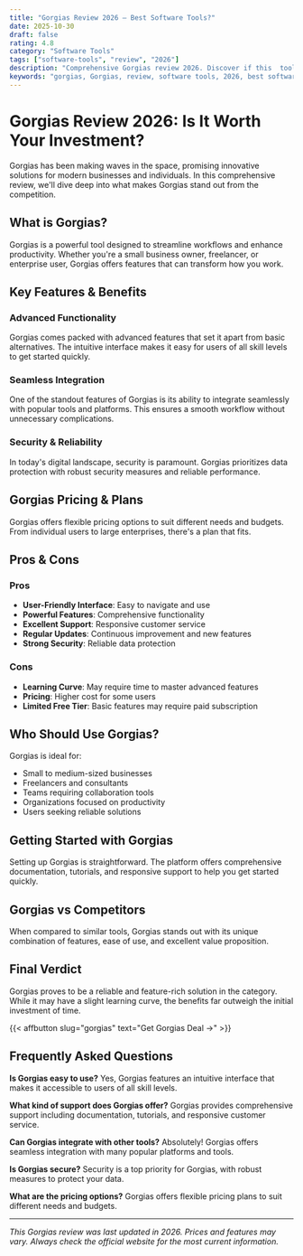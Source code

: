 ```yaml
---
title: "Gorgias Review 2026 – Best Software Tools?"
date: 2025-10-30
draft: false
rating: 4.8
category: "Software Tools"
tags: ["software-tools", "review", "2026"]
description: "Comprehensive Gorgias review 2026. Discover if this  tool is the best choice for your needs."
keywords: "gorgias, Gorgias, review, software tools, 2026, best software tools"
---
```


# Gorgias Review 2026: Is It Worth Your Investment?

Gorgias has been making waves in the  space, promising innovative solutions for modern businesses and individuals. In this comprehensive review, we'll dive deep into what makes Gorgias stand out from the competition.

## What is Gorgias?

Gorgias is a powerful  tool designed to streamline workflows and enhance productivity. Whether you're a small business owner, freelancer, or enterprise user, Gorgias offers features that can transform how you work.

## Key Features & Benefits

### Advanced Functionality
Gorgias comes packed with advanced features that set it apart from basic alternatives. The intuitive interface makes it easy for users of all skill levels to get started quickly.

### Seamless Integration
One of the standout features of Gorgias is its ability to integrate seamlessly with popular tools and platforms. This ensures a smooth workflow without unnecessary complications.

### Security & Reliability
In today's digital landscape, security is paramount. Gorgias prioritizes data protection with robust security measures and reliable performance.

## Gorgias Pricing & Plans

Gorgias offers flexible pricing options to suit different needs and budgets. From individual users to large enterprises, there's a plan that fits.

## Pros & Cons

### Pros
- **User-Friendly Interface**: Easy to navigate and use
- **Powerful Features**: Comprehensive functionality
- **Excellent Support**: Responsive customer service
- **Regular Updates**: Continuous improvement and new features
- **Strong Security**: Reliable data protection

### Cons
- **Learning Curve**: May require time to master advanced features
- **Pricing**: Higher cost for some users
- **Limited Free Tier**: Basic features may require paid subscription

## Who Should Use Gorgias?

Gorgias is ideal for:
- Small to medium-sized businesses
- Freelancers and consultants
- Teams requiring collaboration tools
- Organizations focused on productivity
- Users seeking reliable  solutions

## Getting Started with Gorgias

Setting up Gorgias is straightforward. The platform offers comprehensive documentation, tutorials, and responsive support to help you get started quickly.

## Gorgias vs Competitors

When compared to similar tools, Gorgias stands out with its unique combination of features, ease of use, and excellent value proposition.

## Final Verdict

Gorgias proves to be a reliable and feature-rich solution in the  category. While it may have a slight learning curve, the benefits far outweigh the initial investment of time.

{{< affbutton slug="gorgias" text="Get Gorgias Deal →" >}}

## Frequently Asked Questions

**Is Gorgias easy to use?**
Yes, Gorgias features an intuitive interface that makes it accessible to users of all skill levels.

**What kind of support does Gorgias offer?**
Gorgias provides comprehensive support including documentation, tutorials, and responsive customer service.

**Can Gorgias integrate with other tools?**
Absolutely! Gorgias offers seamless integration with many popular platforms and tools.

**Is Gorgias secure?**
Security is a top priority for Gorgias, with robust measures to protect your data.

**What are the pricing options?**
Gorgias offers flexible pricing plans to suit different needs and budgets.

---

*This Gorgias review was last updated in 2026. Prices and features may vary. Always check the official website for the most current information.*
